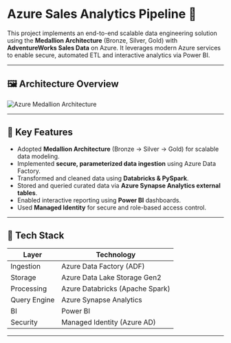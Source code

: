 # Azure Sales Analytics Pipeline 🚀

This project implements an end-to-end scalable data engineering solution using the **Medallion Architecture** (Bronze, Silver, Gold) with **AdventureWorks Sales Data** on Azure. 
It leverages modern Azure services to enable secure, automated ETL and interactive analytics via Power BI.

---

## 🖼️ Architecture Overview

![Azure Medallion Architecture](./b2f1e0e1-97c6-47c5-b33c-2b0ac8e4df01.png)


---

## 📌 Key Features

- Adopted **Medallion Architecture** (Bronze → Silver → Gold) for scalable data modeling.
- Implemented **secure, parameterized data ingestion** using Azure Data Factory.
- Transformed and cleaned data using **Databricks & PySpark**.
- Stored and queried curated data via **Azure Synapse Analytics external tables**.
- Enabled interactive reporting using **Power BI** dashboards.
- Used **Managed Identity** for secure and role-based access control.

---

## 🔧 Tech Stack

| Layer        | Technology                       |
|--------------|----------------------------------|
| Ingestion    | Azure Data Factory (ADF)         |
| Storage      | Azure Data Lake Storage Gen2     |
| Processing   | Azure Databricks (Apache Spark)  |
| Query Engine | Azure Synapse Analytics          |
| BI           | Power BI                         |
| Security     | Managed Identity (Azure AD)      |

---



